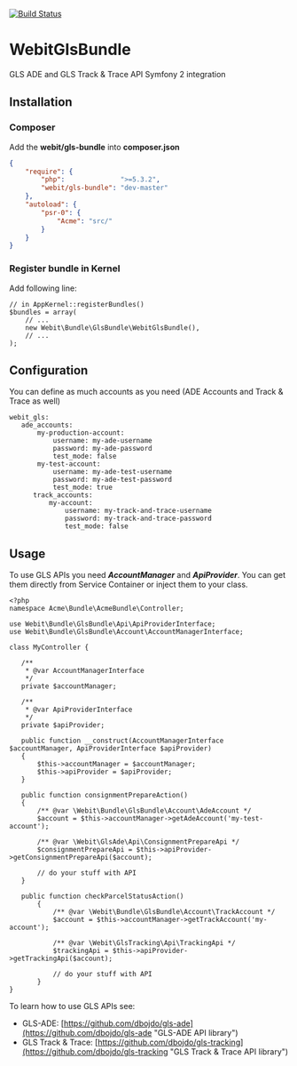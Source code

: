 [![Build Status](https://api.travis-ci.org/dbojdo/gls-bundle.png?branch=master)](https://travis-ci.org/dbojdo/gls-bundle)

# WebitGlsBundle

GLS ADE and GLS Track &amp; Trace API Symfony 2 integration

## Installation
### Composer

Add the **webit/gls-bundle** into **composer.json**

```json
{
    "require": {
        "php":              ">=5.3.2",
        "webit/gls-bundle": "dev-master"
    },
    "autoload": {
        "psr-0": {
            "Acme": "src/"
        }
    }
}
```

### Register bundle in Kernel

Add following line:

```
// in AppKernel::registerBundles()
$bundles = array(
    // ...
    new Webit\Bundle\GlsBundle\WebitGlsBundle(),
    // ...
);
```
## Configuration

You can define as much accounts as you need (ADE Accounts and Track & Trace as well)

```
webit_gls:
   ade_accounts:
       my-production-account:
           username: my-ade-username
           password: my-ade-password
           test_mode: false
       my-test-account:
           username: my-ade-test-username
           password: my-ade-test-password
           test_mode: true
      track_accounts:
          my-account:
              username: my-track-and-trace-username
              password: my-track-and-trace-password
              test_mode: false
```
 ## Usage
 To use GLS APIs you need ***AccountManager*** and ***ApiProvider***.
 You can get them directly from Service Container or inject them to your class.
 ```
 <?php
 namespace Acme\Bundle\AcmeBundle\Controller;
 
 use Webit\Bundle\GlsBundle\Api\ApiProviderInterface;
 use Webit\Bundle\GlsBundle\Account\AccountManagerInterface;
 
 class MyController {
 
    /**
     * @var AccountManagerInterface
     */
    private $accountManager;
    
    /**
     * @var ApiProviderInterface
     */
    private $apiProvider;
    
    public function __construct(AccountManagerInterface $accountManager, ApiProviderInterface $apiProvider)
    {
        $this->accountManager = $accountManager;
        $this->apiProvider = $apiProvider;
    }
    
    public function consignmentPrepareAction()
    {
        /** @var \Webit\Bundle\GlsBundle\Account\AdeAccount */
        $account = $this->accountManager->getAdeAccount('my-test-account');
        
        /** @var \Webit\GlsAde\Api\ConsignmentPrepareApi */
        $consignmentPrepareApi = $this->apiProvider->getConsignmentPrepareApi($account);
        
        // do your stuff with API
    }
    
    public function checkParcelStatusAction()
        {
            /** @var \Webit\Bundle\GlsBundle\Account\TrackAccount */
            $account = $this->accountManager->getTrackAccount('my-account');
            
            /** @var \Webit\GlsTracking\Api\TrackingApi */
            $trackingApi = $this->apiProvider->getTrackingApi($account);
            
            // do your stuff with API
        }
 }
 ```
 
 To learn how to use GLS APIs see:
 *   GLS-ADE: [https://github.com/dbojdo/gls-ade](https://github.com/dbojdo/gls-ade "GLS-ADE API library")
 *   GLS Track & Trace: [https://github.com/dbojdo/gls-tracking](https://github.com/dbojdo/gls-tracking "GLS Track & Trace API library")
 
